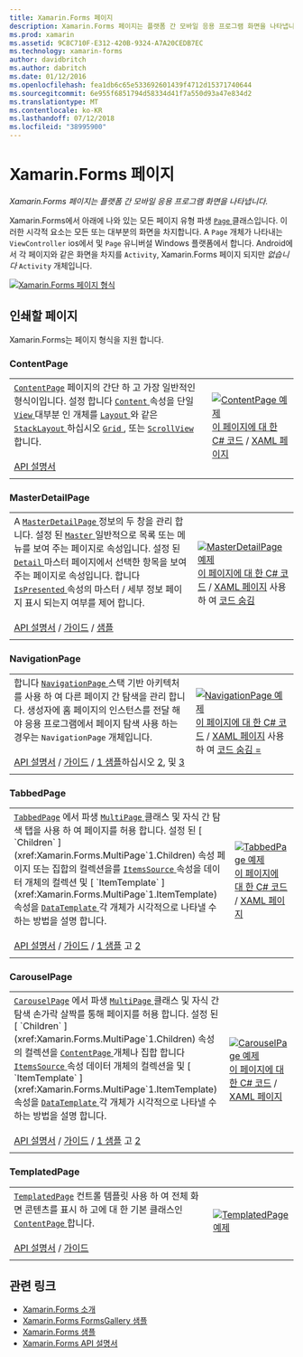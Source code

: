 ```yaml
---
title: Xamarin.Forms 페이지
description: Xamarin.Forms 페이지는 플랫폼 간 모바일 응용 프로그램 화면을 나타냅니다. 이 문서에서는 Xamarin.Forms에 포함 된 페이지를 나열 합니다.
ms.prod: xamarin
ms.assetid: 9C8C710F-E312-420B-9324-A7A20CEDB7EC
ms.technology: xamarin-forms
author: davidbritch
ms.author: dabritch
ms.date: 01/12/2016
ms.openlocfilehash: fea1db6c65e533692601439f4712d15371740644
ms.sourcegitcommit: 6e955f6851794d58334d41f7a550d93a47e834d2
ms.translationtype: MT
ms.contentlocale: ko-KR
ms.lasthandoff: 07/12/2018
ms.locfileid: "38995900"
---
```

# <a name="xamarinforms-pages"></a>Xamarin.Forms 페이지

_Xamarin.Forms 페이지는 플랫폼 간 모바일 응용 프로그램 화면을 나타냅니다._

Xamarin.Forms에서 아래에 나와 있는 모든 페이지 유형 파생 [ `Page` ](xref:Xamarin.Forms.Page) 클래스입니다. 이러한 시각적 요소는 모든 또는 대부분의 화면을 차지합니다. A `Page` 개체가 나타내는 `ViewController` ios에서 및 `Page` 유니버설 Windows 플랫폼에서 합니다. Android에서 각 페이지와 같은 화면을 차지를 `Activity`, Xamarin.Forms 페이지 되지만 *없습니다* `Activity` 개체입니다.

[ ![](pages-images/pages-sml.png "Xamarin.Forms 페이지 형식")](pages-images/pages.png#lightbox "Xamarin.Forms 페이지 형식")

## <a name="pages"></a>인쇄할 페이지

Xamarin.Forms는 페이지 형식을 지원 합니다.

<a name="contentPage" />

### <a name="contentpage"></a>ContentPage

|     |     |
| --- | --- |
| [`ContentPage`](xref:Xamarin.Forms.ContentPage) 페이지의 간단 하 고 가장 일반적인 형식이입니다. 설정 합니다 [ `Content` ](xref:Xamarin.Forms.ContentPage.Content) 속성을 단일 [ `View` ](views.md) 대부분 인 개체를 [ `Layout` ](layouts.md) 와 같은 [ `StackLayout` ](layouts.md#stackLayout)하십시오 [ `Grid` ](layouts.md#grid), 또는 [ `ScrollView` ](layouts.md#scrollView)합니다.<br /><br />[API 설명서](xref:Xamarin.Forms.ContentPage) | [![ContentPage 예제](pages-images/ContentPage.png "ContentPage 예제")](pages-images/ContentPage-Large.png#lightbox "ContentPage 예제")<br />[이 페이지에 대 한 C# 코드](https://github.com/xamarin/xamarin-forms-samples/blob/master/FormsGallery/FormsGallery/FormsGallery/CodeExamples/ContentPageDemoPage.cs) / [XAML 페이지](https://github.com/xamarin/xamarin-forms-samples/blob/master/FormsGallery/FormsGallery/FormsGallery/XamlExamples/ContentPageDemoPage.xaml) |
|     |     |

### <a name="masterdetailpage"></a>MasterDetailPage

|     |     |
| --- | --- |
| A [ `MasterDetailPage` ](xref:Xamarin.Forms.MasterDetailPage) 정보의 두 창을 관리 합니다. 설정 된 [ `Master` ](xref:Xamarin.Forms.MasterDetailPage.Master) 일반적으로 목록 또는 메뉴를 보여 주는 페이지로 속성입니다. 설정 된 [ `Detail` ](xref:Xamarin.Forms.MasterDetailPage.Detail) 마스터 페이지에서 선택한 항목을 보여 주는 페이지로 속성입니다. 합니다 [ `IsPresented` ](xref:Xamarin.Forms.MasterDetailPage.IsPresented) 속성의 마스터 / 세부 정보 페이지 표시 되는지 여부를 제어 합니다.<br /><br />[API 설명서](xref:Xamarin.Forms.MasterDetailPage) / [가이드](~/xamarin-forms/app-fundamentals/navigation/master-detail-page.md) / [샘플](https://developer.xamarin.com/samples/xamarin-forms/Navigation/MasterDetailPage/) | [![MasterDetailPage 예제](pages-images/MasterDetailPage.png "MasterDetailPage 예제")](pages-images/MasterDetailPage-Large.png#lightbox "MasterDetailPage 예제")<br />[이 페이지에 대 한 C# 코드](https://github.com/xamarin/xamarin-forms-samples/blob/master/FormsGallery/FormsGallery/FormsGallery/CodeExamples/MasterDetailPageDemoPage.cs) / [XAML 페이지](https://github.com/xamarin/xamarin-forms-samples/blob/master/FormsGallery/FormsGallery/FormsGallery/XamlExamples/MasterDetailPageDemoPage.xaml) 사용 하 여 [코드 숨김](https://github.com/xamarin/xamarin-forms-samples/blob/master/FormsGallery/FormsGallery/FormsGallery/XamlExamples/MasterDetailPageDemoPage.xaml.cs) |
|     |     |

### <a name="navigationpage"></a>NavigationPage

|     |     |
| --- | --- |
| 합니다 [ `NavigationPage` ](xref:Xamarin.Forms.NavigationPage) 스택 기반 아키텍처를 사용 하 여 다른 페이지 간 탐색을 관리 합니다. 생성자에 홈 페이지의 인스턴스를 전달 해야 응용 프로그램에서 페이지 탐색 사용 하는 경우는 `NavigationPage` 개체입니다.<br /><br />[API 설명서](xref:Xamarin.Forms.NavigationPage) / [가이드](~/xamarin-forms/app-fundamentals/navigation/hierarchical.md) / [1 샘플](https://developer.xamarin.com/samples/xamarin-forms/Navigation/Hierarchical/)하십시오 [2](https://developer.xamarin.com/samples/xamarin-forms/Navigation/PassingData/), 및 [3](https://developer.xamarin.com/samples/xamarin-forms/Navigation/LoginFlow/)  | [![NavigationPage 예제](pages-images/NavigationPage.png "NavigationPage 예제")](pages-images/NavigationPage-Large.png#lightbox "NavigationPage 예제")<br />[이 페이지에 대 한 C# 코드](https://github.com/xamarin/xamarin-forms-samples/blob/master/FormsGallery/FormsGallery/FormsGallery/CodeExamples/NavigationPageDemoPage.cs) / [XAML 페이지](https://github.com/xamarin/xamarin-forms-samples/blob/master/FormsGallery/FormsGallery/FormsGallery/XamlExamples/NavigationPageDemoPage.xaml) 사용 하 여 [코드 숨김 =](https://github.com/xamarin/xamarin-forms-samples/blob/master/FormsGallery/FormsGallery/FormsGallery/XamlExamples/NavigationPageDemoPage.xaml.cs) |
|     |     |

### <a name="tabbedpage"></a>TabbedPage

|     |     |
| --- | --- |
| [`TabbedPage`](xref:Xamarin.Forms.TabbedPage) 에서 파생 [ `MultiPage` ](xref:Xamarin.Forms.MultiPage`1) 클래스 및 자식 간 탐색 탭을 사용 하 여 페이지를 허용 합니다. 설정 된 [ `Children` ](xref:Xamarin.Forms.MultiPage`1.Children) 속성 페이지 또는 집합의 컬렉션을를 [ `ItemsSource` ](xref:Xamarin.Forms.MultiPage`1.ItemsSource) 속성을 데이터 개체의 컬렉션 및 [ `ItemTemplate` ](xref:Xamarin.Forms.MultiPage`1.ItemTemplate) 속성을 [ `DataTemplate` ](xref:Xamarin.Forms.DataTemplate) 각 개체가 시각적으로 나타낼 수 하는 방법을 설명 합니다.<br /><br />[API 설명서](xref:Xamarin.Forms.TabbedPage) / [가이드](~/xamarin-forms/app-fundamentals/navigation/tabbed-page.md) / [1 샘플](https://developer.xamarin.com/samples/xamarin-forms/Navigation/TabbedPage/) 고 [2](https://developer.xamarin.com/samples/xamarin-forms/Navigation/TabbedPageWithNavigationPage) | [![TabbedPage 예제](pages-images/TabbedPage.png "TabbedPage 예제")](pages-images/TabbedPage-Large.png#lightbox "TabbedPage 예제")<br />[이 페이지에 대 한 C# 코드](https://github.com/xamarin/xamarin-forms-samples/blob/master/FormsGallery/FormsGallery/FormsGallery/CodeExamples/TabbedPageDemoPage.cs) / [XAML 페이지](https://github.com/xamarin/xamarin-forms-samples/blob/master/FormsGallery/FormsGallery/FormsGallery/XamlExamples/TabbedPageDemoPage.xaml) |
|     |     |

### <a name="carouselpage"></a>CarouselPage

|     |     |
| --- | --- |
| [`CarouselPage`](xref:Xamarin.Forms.CarouselPage) 에서 파생 [ `MultiPage` ](xref:Xamarin.Forms.MultiPage`1) 클래스 및 자식 간 탐색 손가락 살짝를 통해 페이지를 허용 합니다. 설정 된 [ `Children` ](xref:Xamarin.Forms.MultiPage`1.Children) 속성의 컬렉션을 [ `ContentPage` ](#contentPage) 개체나 집합 합니다 [ `ItemsSource` ](xref:Xamarin.Forms.MultiPage`1.ItemsSource) 속성 데이터 개체의 컬렉션을 및 [ `ItemTemplate` ](xref:Xamarin.Forms.MultiPage`1.ItemTemplate) 속성을 [ `DataTemplate` ](xref:Xamarin.Forms.DataTemplate) 각 개체가 시각적으로 나타낼 수 하는 방법을 설명 합니다.<br /><br />[API 설명서](xref:Xamarin.Forms.CarouselPage) / [가이드](~/xamarin-forms/app-fundamentals/navigation/carousel-page.md) / [1 샘플](https://developer.xamarin.com/samples/xamarin-forms/Navigation/CarouselPage/) 고 [2](https://developer.xamarin.com/samples/xamarin-forms/Navigation/CarouselPageTemplate/) | [![CarouselPage 예제](pages-images/CarouselPage.png "CarouselPage 예제")](pages-images/CarouselPage-Large.png#lightbox "CarouselPage 예제")<br />[이 페이지에 대 한 C# 코드](https://github.com/xamarin/xamarin-forms-samples/blob/master/FormsGallery/FormsGallery/FormsGallery/CodeExamples/CarouselPageDemoPage.cs) / [XAML 페이지](https://github.com/xamarin/xamarin-forms-samples/blob/master/FormsGallery/FormsGallery/FormsGallery/XamlExamples/CarouselPageDemoPage.xaml) |
|     |     |

### <a name="templatedpage"></a>TemplatedPage

|     |     |
| --- | --- |
| [`TemplatedPage`](xref:Xamarin.Forms.TemplatedPage) 컨트롤 템플릿 사용 하 여 전체 화면 콘텐츠를 표시 하 고에 대 한 기본 클래스인 [ `ContentPage` ](#contentPage)합니다.<br /><br />[API 설명서](xref:Xamarin.Forms.TemplatedPage) / [가이드](~/xamarin-forms/app-fundamentals/templates/control-templates/index.md) | [![TemplatedPage 예제](pages-images/TemplatedPage.png "TemplatedPage 예제")](pages-images/TemplatedPage.png "TemplatedPage 예제") |
|     |     |

## <a name="related-links"></a>관련 링크

- [Xamarin.Forms 소개](~/xamarin-forms/get-started/introduction-to-xamarin-forms.md)
- [Xamarin.Forms FormsGallery 샘플](https://developer.xamarin.com/samples/FormsGallery/)
- [Xamarin.Forms 샘플](https://developer.xamarin.com/samples/xamarin-forms/all/)
- [Xamarin.Forms API 설명서](https://docs.microsoft.com/dotnet/api/xamarin.forms?view=xamarin-forms)
